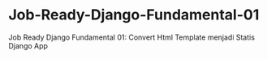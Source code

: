 # Job-Ready-Django-Fundamental-01
Job Ready Django Fundamental 01: Convert Html Template menjadi Statis Django App

